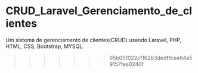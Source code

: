 # CRUD_Laravel_Gerenciamento_de_clientes
Um sistema de gerenciamento de clientes(CRUD) usando Laravel, PHP, HTML, CSS, Bootstrap, MYSQL.

>>>>>>> 95b051022cf162b3dedf1cee64a59157fea0240f
